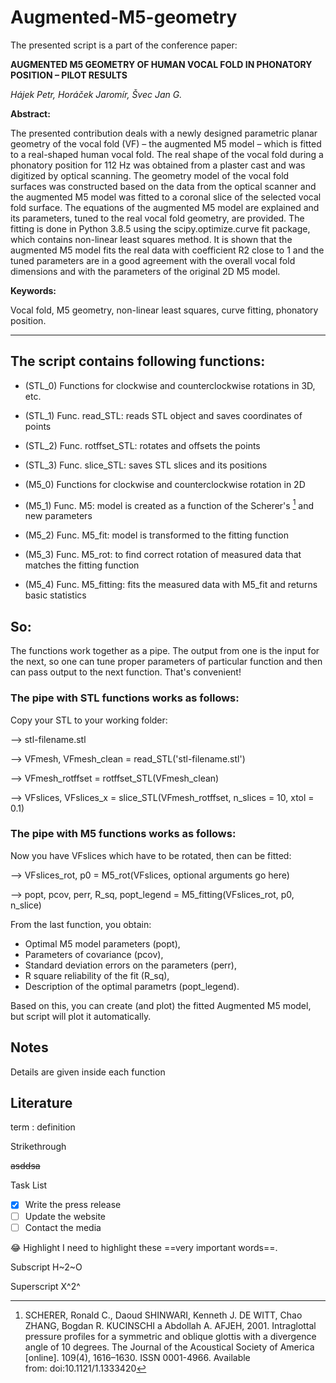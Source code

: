 # Augmented-M5-geometry

The presented script is a part of the conference paper:

**AUGMENTED M5 GEOMETRY OF HUMAN VOCAL FOLD IN PHONATORY POSITION – PILOT RESULTS**

*Hájek Petr, Horáček Jaromír, Švec Jan G.*

**Abstract:** 

The presented contribution deals with a newly designed parametric planar geometry of the vocal fold (VF)
– the augmented M5 model – which is fitted to a real-shaped human vocal fold. The real shape of the vocal fold
during a phonatory position for 112 Hz was obtained from a plaster cast and was digitized by optical scanning.
The geometry model of the vocal fold surfaces was constructed based on the data from the optical scanner and
the augmented M5 model was fitted to a coronal slice of the selected vocal fold surface. The equations of
the augmented M5 model are explained and its parameters, tuned to the real vocal fold geometry, are provided.
The fitting is done in Python 3.8.5 using the scipy.optimize.curve fit package, which contains non-linear least squares method. 
It is shown that the augmented M5 model fits the real data with coefficient R2
close to 1 and the tuned parameters are in a good agreement with the overall vocal fold dimensions and with
the parameters of the original 2D M5 model.

**Keywords:** 

Vocal fold, M5 geometry, non-linear least squares, curve fitting, phonatory position.

---

## The script contains following functions:
- (STL_0) Functions for clockwise and counterclockwise rotations in 3D, etc.
- (STL_1) Func. read_STL: reads STL object and saves coordinates of points
- (STL_2) Func. rotffset_STL: rotates and offsets the points
- (STL_3) Func. slice_STL: saves STL slices and its positions

- (M5_0) Functions for clockwise and counterclockwise rotation in 2D
- (M5_1) Func. M5: model is created as a function of the Scherer's [^1] and new parameters 
- (M5_2) Func. M5_fit: model is transformed to the fitting function 
- (M5_3) Func. M5_rot: to find correct rotation of measured data that matches the fitting function
- (M5_4) Func. M5_fitting: fits the measured data with M5_fit and returns basic statistics

## So: 
The functions work together as a pipe. The output from one is the input 
for the next, so one can tune proper parameters of particular function
and then can pass output to the next function. That's convenient!

### The pipe with STL functions works as follows: 
Copy your STL to your working folder: 

--> stl-filename.stl 

--> VFmesh, VFmesh_clean = read_STL('stl-filename.stl') 

--> VFmesh_rotffset = rotffset_STL(VFmesh_clean) 

--> VFslices, VFslices_x = slice_STL(VFmesh_rotffset, n_slices = 10, xtol = 0.1)

### The pipe with M5 functions works as follows:
Now you have VFslices which have to be rotated, then can be fitted: 

--> VFslices_rot, p0 = M5_rot(VFslices, optional arguments go here) 

--> popt, pcov, perr, R_sq, popt_legend = M5_fitting(VFslices_rot, p0, n_slice)

From the last function, you obtain: 
- Optimal M5 model parameters (popt), 
- Parameters of covariance (pcov),
- Standard deviation errors on the parameters (perr),
- R square reliability of the fit (R_sq),
- Description of the optimal parametrs (popt_legend).
    
Based on this, you can create (and plot) the fitted Augmented M5 model, but
script will plot it automatically.

## Notes
Details are given inside each function

## Literature
[^1]: SCHERER, Ronald C., Daoud SHINWARI, Kenneth J. DE WITT, Chao ZHANG, Bogdan R. KUCINSCHI a Abdollah A. AFJEH, 2001. Intraglottal pressure profiles for a symmetric and oblique glottis with a divergence angle of 10 degrees. The Journal of the Acoustical Society of America [online]. 109(4), 1616–1630. ISSN 0001-4966. Available from: doi:10.1121/1.1333420




term
: definition

Strikethrough

~~asddsa~~

Task List
- [x] Write the press release
- [ ] Update the website
- [ ] Contact the media

:joy:
Highlight
I need to highlight these ==very important words==.

Subscript
H~2~O

Superscript
X^2^


